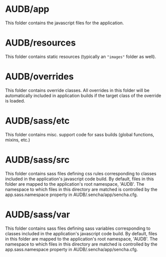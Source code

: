 # AUDB/app

This folder contains the javascript files for the application.

# AUDB/resources

This folder contains static resources (typically an `"images"` folder as well).

# AUDB/overrides

This folder contains override classes. All overrides in this folder will be 
automatically included in application builds if the target class of the override
is loaded.

# AUDB/sass/etc

This folder contains misc. support code for sass builds (global functions, 
mixins, etc.)

# AUDB/sass/src

This folder contains sass files defining css rules corresponding to classes
included in the application's javascript code build.  By default, files in this 
folder are mapped to the application's root namespace, 'AUDB'. The
namespace to which files in this directory are matched is controlled by the
app.sass.namespace property in AUDB/.sencha/app/sencha.cfg. 

# AUDB/sass/var

This folder contains sass files defining sass variables corresponding to classes
included in the application's javascript code build.  By default, files in this 
folder are mapped to the application's root namespace, 'AUDB'. The
namespace to which files in this directory are matched is controlled by the
app.sass.namespace property in AUDB/.sencha/app/sencha.cfg. 
